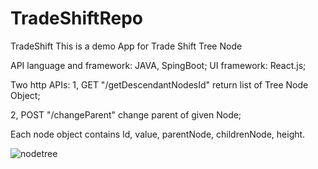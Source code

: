 # TradeShiftRepo
 TradeShift
This is a demo App for Trade Shift Tree Node

API language and framework: JAVA, SpingBoot;
UI framework: React.js;

Two http APIs:
1, GET "/getDescendantNodesId" return list of Tree Node Object;

2, POST "/changeParent" change parent of given Node;


Each node object contains Id, value, parentNode, childrenNode, height.

![nodetree](https://user-images.githubusercontent.com/55010634/138937614-d22d0c42-1405-49c3-b3e2-0ee4f4458a98.png)
